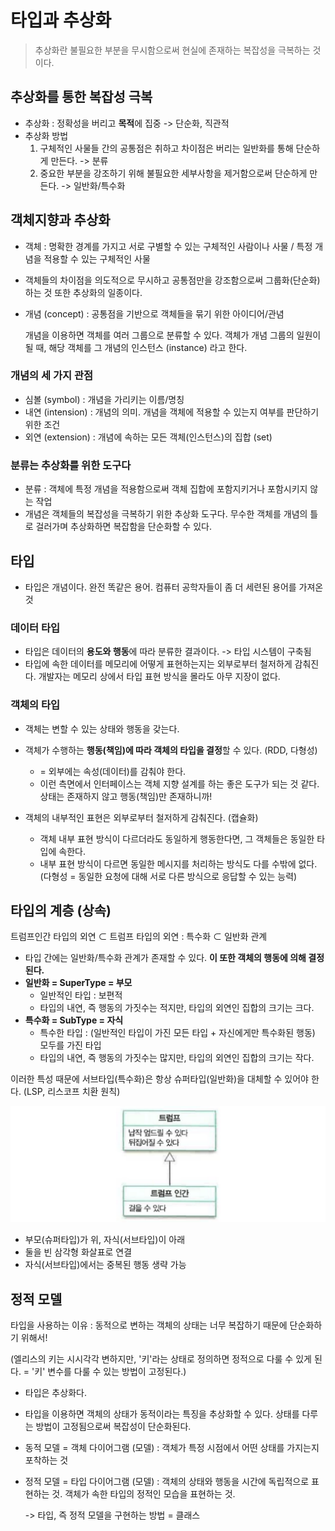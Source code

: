 # 타입과 추상화
> 추상화란 불필요한 부분을 무시함으로써 현실에 존재하는 복잡성을 극복하는 것이다.

## 추상화를 통한 복잡성 극복
- 추상화 : 정확성을 버리고 **목적**에 집중 -> 단순화, 직관적
- 추상화 방법
  1. 구체적인 사물들 간의 공통점은 취하고 차이점은 버리는 일반화를 통해 단순하게 만든다. -> 분류
  2. 중요한 부분을 강조하기 위해 불필요한 세부사항을 제거함으로써 단순하게 만든다. -> 일반화/특수화

## 객체지향과 추상화
- 객체 : 명확한 경계를 가지고 서로 구별할 수 있는 구체적인 사람이나 사물 / 특정 개념을 적용할 수 있는 구체적인 사물
- 객체들의 차이점을 의도적으로 무시하고 공통점만을 강조함으로써 그룹화(단순화)하는 것 또한 추상화의 일종이다.
- 개념 (concept) : 공통점을 기반으로 객체들을 묶기 위한 아이디어/관념

    개념을 이용하면 객체를 여러 그룹으로 분류할 수 있다. 객체가 개념 그룹의 일원이 될 때, 해당 객체를 그 개념의 인스턴스 (instance) 라고 한다.

### 개념의 세 가지 관점
- 심볼 (symbol) : 개념을 가리키는 이름/명칭
- 내연 (intension) : 개념의 의미. 개념을 객체에 적용할 수 있는지 여부를 판단하기 위한 조건
- 외연 (extension) : 개념에 속하는 모든 객체(인스턴스)의 집합 (set)

### 분류는 추상화를 위한 도구다
- 분류 : 객체에 특정 개념을 적용함으로써 객체 집합에 포함지키거나 포함시키지 않는 작업
- 개념은 객체들의 복잡성을 극복하기 위한 추상화 도구다. 무수한 객체를 개념의 틀로 걸러가며 추상화하면 복잡함을 단순화할 수 있다.

## 타입
- 타입은 개념이다. 완전 똑같은 용어. 컴퓨터 공학자들이 좀 더 세련된 용어를 가져온 것
### 데이터 타입
- 타입은 데이터의 **용도와 행동**에 따라 분류한 결과이다. -> 타입 시스템이 구축됨
- 타입에 속한 데이터를 메모리에 어떻게 표현하는지는 외부로부터 철저하게 감춰진다. 개발자는 메모리 상에서 타입 표현 방식을 몰라도 아무 지장이 없다.
### 객체의 타입
- 객체는 변할 수 있는 상태와 행동을 갖는다.
- 객체가 수행하는 **행동(책임)에 따라 객체의 타입을 결정**할 수 있다. (RDD, 다형성)
  - = 외부에는 속성(데이터)를 감춰야 한다.
  - 이런 측면에서 인터페이스는 객체 지향 설계를 하는 좋은 도구가 되는 것 같다. 상태는 존재하지 않고 행동(책임)만 존재하니까!
- 객체의 내부적인 표현은 외부로부터 철저하게 감춰진다. (캡슐화)
    
  - 객체 내부 표현 방식이 다르더라도 동일하게 행동한다면, 그 객체들은 동일한 타입에 속한다.
  - 내부 표현 방식이 다르면 동일한 메시지를 처리하는 방식도 다를 수밖에 없다. (다형성 = 동일한 요청에 대해 서로 다른 방식으로 응답할 수 있는 능력)

## 타입의 계층 (상속)
트럼프인간 타입의 외연 ⊂ 트럼프 타입의 외연 : 특수화 ⊂ 일반화 관계
 
- 타입 간에는 일반화/특수화 관계가 존재할 수 있다. **이 또한 객체의 행동에 의해 결정된다.**
- **일반화 = SuperType = 부모**
  - 일반적인 타입 : 보편적
  - 타입의 내연, 즉 행동의 가짓수는 적지만, 타입의 외연인 집합의 크기는 크다.
- **특수화 = SubType = 자식**
  - 특수한 타입 : (일반적인 타입이 가진 모든 타입 + 자신에게만 특수화된 행동) 모두를 가진 타입
  - 타입의 내연, 즉 행동의 가짓수는 많지만, 타입의 외연인 집합의 크기는 작다.

이러한 특성 때문에 서브타입(특수화)은 항상 슈퍼타입(일반화)을 대체할 수 있어야 한다. (LSP, 리스코프 치환 원칙)

![](./image/일반화_특수화_관계표기.png)

- 부모(슈퍼타입)가 위, 자식(서브타입)이 아래
- 둘을 빈 삼각형 화살표로 연결
- 자식(서브타입)에서는 중복된 행동 생략 가능

## 정적 모델
타입을 사용하는 이유 : 동적으로 변하는 객체의 상태는 너무 복잡하기 때문에 단순화하기 위해서!

(엘리스의 키는 시시각각 변하지만, '키'라는 상태로 정의하면 정적으로 다룰 수 있게 된다. = '키' 변수를 다룰 수 있는 방법이 고정된다.)
- 타입은 추상화다.
- 타입을 이용하면 객체의 상태가 동적이라는 특징을 추상화할 수 있다. 상태를 다루는 방법이 고정됨으로써 복잡성이 단순화된다.
- 동적 모델 = 객체 다이어그램 (모델) : 객체가 특정 시점에서 어떤 상태를 가지는지 포착하는 것
- 정적 모델 = 타입 다이어그램 (모델) :  객체의 상태와 행동을 시간에 독립적으로 표현하는 것. 객체가 속한 타입의 정적인 모습을 표현하는 것. 
  
  -> 타입, 즉 정적 모델을 구현하는 방법 = 클래스